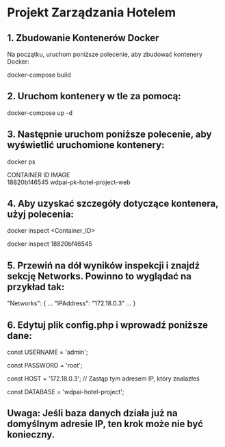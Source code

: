 # Projekt Zarządzania Hotelem


## 1. Zbudowanie Kontenerów Docker

Na początku, uruchom poniższe polecenie, aby zbudować kontenery Docker:

docker-compose build

## 2. Uruchom kontenery w tle za pomocą:

docker-compose up -d

## 3. Następnie uruchom poniższe polecenie, aby wyświetlić uruchomione kontenery:

docker ps

CONTAINER ID   IMAGE                       
18820bf46545   wdpai-pk-hotel-project-web

## 4. Aby uzyskać szczegóły dotyczące kontenera, użyj polecenia:

docker inspect <Container_ID>

docker inspect 18820bf46545

## 5. Przewiń na dół wyników inspekcji i znajdź sekcję Networks. Powinno to wyglądać na przykład tak:

"Networks": {
    ...
        "IPAddress": "172.18.0.3"
    ...
}

## 6. Edytuj plik config.php i wprowadź poniższe dane:

const USERNAME = 'admin';

const PASSWORD = 'root';

const HOST = '172.18.0.3';  // Zastąp tym adresem IP, który znalazłeś

const DATABASE = 'wdpai-hotel-project';

## Uwaga: Jeśli baza danych działa już na domyślnym adresie IP, ten krok może nie być konieczny.

